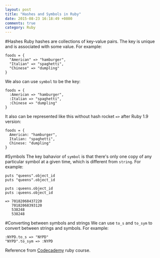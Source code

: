 ```yaml
---
layout: post
title: "Hashes and Symbols in Ruby"
date: 2015-08-23 16:18:49 +0800
comments: true
category: Ruby 
---
```

#Hashes
Ruby hashes are collections of key-value pairs. The key is unique and is associated with some value. For example:

    foods = {
      "American" => "hamburger",
      "Italian" => "spaghetti",
      "Chinese" => "dumpling"
    }

We also can use `symbol` to be the key:

    foods = {
      :American => "hamburger",
      :Italian => "spaghetti",
      :Chinese => "dumpling"
    }

It also can be represented like this without hash rocket `=>` after Ruby 1.9 version:
    
    foods = {
      American: "hamburger",
      Italian: "spaghetti",
      Chinese: "dumpling"
    }
#Symbols
The key bahavior of `symbol` is that there's only one copy of any particular symbol at a given time, which is different from `string`. For example:

    puts "queens".object_id
    puts "queens".object_id

    puts :queens.object_id
    puts :queens.object_id

    => 70182068437220
       70182068393120
       538248
       538248

#Converting between symbols and strings
We can use `to_s` and `to_sym` to convert between strings and symbols. For example:

    :NYPD.to_s => "NYPD"
    "NYPD".to_sym => :NYPD

Reference from [Codecademy](http://www.codecademy.com) ruby course.